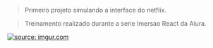 > Primeiro projeto simulando a interface do netflix.


> Treinamento realizado durante a serie Imersao React da Alura.

<a href="https://imgur.com/CvT4MgT"><img src="https://i.imgur.com/CvT4MgT.jpg" title="source: imgur.com" /></a>

